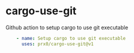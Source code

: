 # cargo-use-git
Github action to setup cargo to use git executable

```yml
    - name: Setup cargo to use git executable
      uses: prx0/cargo-use-git@v1
```
